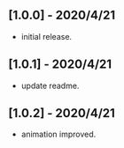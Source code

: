 ## [1.0.0] - 2020/4/21

* initial release.

## [1.0.1] - 2020/4/21

* update readme.

## [1.0.2] - 2020/4/21

* animation improved.